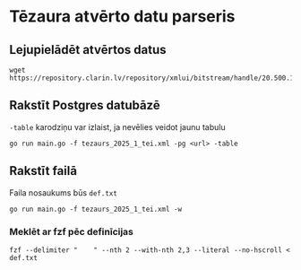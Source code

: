 # Tēzaura atvērto datu parseris

## Lejupielādēt atvērtos datus

```
wget https://repository.clarin.lv/repository/xmlui/bitstream/handle/20.500.12574/119/tezaurs_2025_1_tei.xml
```

## Rakstīt Postgres datubāzē

`-table` karodziņu var izlaist, ja nevēlies veidot jaunu tabulu
```
go run main.go -f tezaurs_2025_1_tei.xml -pg <url> -table
```

## Rakstīt failā

Faila nosaukums būs `def.txt`
```
go run main.go -f tezaurs_2025_1_tei.xml -w
```

### Meklēt ar fzf pēc definīcijas
```
fzf --delimiter "    " --nth 2 --with-nth 2,3 --literal --no-hscroll < def.txt
```
